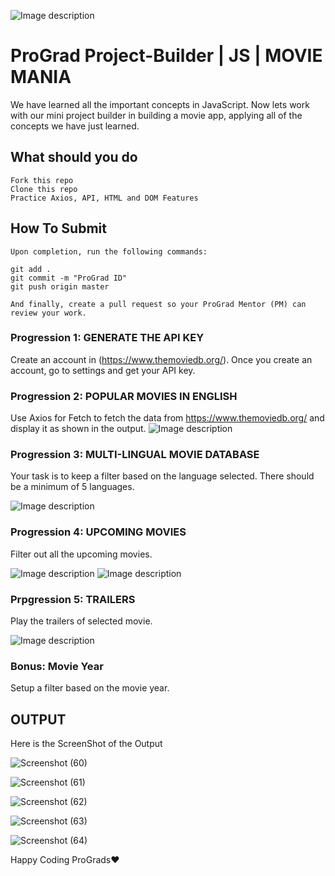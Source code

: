 ![Image description](https://i1.faceprep.in/ProGrad/prograd-logo.png)

# ProGrad Project-Builder | JS | MOVIE MANIA

We have learned all the important concepts in JavaScript. Now lets work with our mini project builder in building a movie app, applying all of the concepts we have just learned.

## What should you do
```
Fork this repo
Clone this repo
Practice Axios, API, HTML and DOM Features
```

## How To Submit
```
Upon completion, run the following commands:

git add .
git commit -m "ProGrad ID"
git push origin master

And finally, create a pull request so your ProGrad Mentor (PM) can review your work.
```

### Progression 1: GENERATE THE API KEY
Create an account in (https://www.themoviedb.org/). Once you create an account, go to settings and get your API key.

### Progression 2: POPULAR MOVIES IN ENGLISH
Use Axios for Fetch to fetch the data from https://www.themoviedb.org/ and display it as shown in the output.
![Image description](https://i1.faceprep.in/ProGrad/movie1.JPG) 

### Progression 3: MULTI-LINGUAL MOVIE DATABASE
Your task is to keep a filter based on the language selected. There should be a minimum of 5 languages.

![Image description](https://i1.faceprep.in/ProGrad/movie3.JPG)

### Progression 4: UPCOMING MOVIES
Filter out all the upcoming movies.

![Image description](https://i1.faceprep.in/ProGrad/movie2.JPG)
![Image description](https://i1.faceprep.in/ProGrad/movie4.JPG)

### Prpgression 5: TRAILERS
Play the trailers of selected movie. 

![Image description](https://i1.faceprep.in/ProGrad/movie5.JPG)

### Bonus: Movie Year
Setup a filter based on the movie year.


## OUTPUT 

Here is the ScreenShot of the Output


![Screenshot (60)](https://user-images.githubusercontent.com/81064540/159169029-cb18654a-f919-4644-a50c-2b24e358dba6.png)

![Screenshot (61)](https://user-images.githubusercontent.com/81064540/159169031-453308e5-a3ce-49fc-8ef7-538ce6d23881.png)

![Screenshot (62)](https://user-images.githubusercontent.com/81064540/159169032-7647e90d-43d3-4316-aa92-35c7387c1e38.png)

![Screenshot (63)](https://user-images.githubusercontent.com/81064540/159169034-9caa20a2-31f0-4253-b30c-7f540b594bbc.png)

![Screenshot (64)](https://user-images.githubusercontent.com/81064540/159169035-fe8c79d9-a59a-4a26-877a-beed6e246f97.png)



Happy Coding ProGrads❤️
